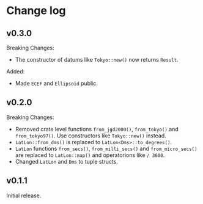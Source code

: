 # Change log

## v0.3.0

Breaking Changes:

* The constructor of datums like `Tokyo::new()` now returns `Result`.

Added:

* Made `ECEF` and `Ellipsoid` public.

## v0.2.0

Breaking Changes:

* Removed crate level functions `from_jgd2000()`, `from_tokyo()` and `from_tokyo97()`. Use constructors like `Tokyo::new()` instead.
* `LatLon::from_dms()` is replaced to `LatLon<Dms>::to_degrees()`.
* `LatLon` functions `from_secs()`, `from_milli_secs()` and `from_micro_secs()` are replaced to `LatLon::map()` and operatorions like `/ 3600`.
* Changed `LatLon` and `Dms` to tuple structs.

## v0.1.1

Initial release.
